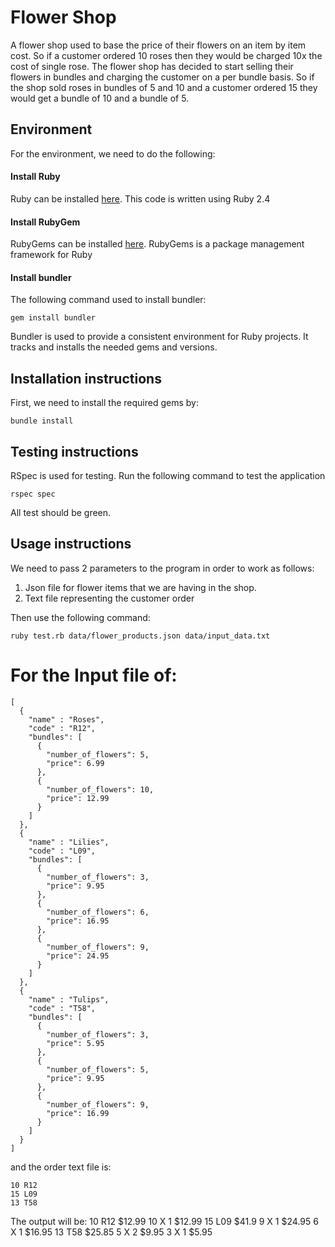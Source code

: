 # Flower Shop
A flower shop used to base the price of their flowers on an item by item cost. So if a customer ordered 10 roses then they would be charged 10x the cost of single rose. The flower shop has decided to start selling their flowers in bundles and charging the customer on a per bundle basis. So if the shop sold roses in bundles of 5 and 10 and a customer ordered 15 they would get a bundle of 10 and a bundle of 5.

## Environment
For the environment, we need to do the following:

#### Install Ruby
Ruby can be installed [here](https://www.ruby-lang.org/en/documentation/installation/). This code is written using Ruby 2.4

#### Install RubyGem
RubyGems can be installed [here](https://rubygems.org/pages/download). RubyGems is a package management framework for Ruby

#### Install bundler
The following command used to install bundler: 
	
	gem install bundler

Bundler is used to provide a consistent environment for Ruby projects. It tracks and installs the needed gems and versions.

## Installation instructions
First, we need to install the required gems by:

    bundle install

## Testing instructions
RSpec is used for testing. Run the following command to test the application

    rspec spec

All test should be green.

## Usage instructions
We need to pass 2 parameters to the program in order to work as follows:
1. Json file for flower items that we are having in the shop.
2. Text file representing the customer order

Then use the following command:

    ruby test.rb data/flower_products.json data/input_data.txt

# For the Input file of:

    [
	  {
	    "name" : "Roses",
	    "code" : "R12",
	    "bundles": [
	      {
	        "number_of_flowers": 5,
	        "price": 6.99
	      },
	      {
	        "number_of_flowers": 10,
	        "price": 12.99
	      }
	    ]
	  },
	  {
	    "name" : "Lilies",
	    "code" : "L09",
	    "bundles": [
	      {
	        "number_of_flowers": 3,
	        "price": 9.95
	      },
	      {
	        "number_of_flowers": 6,
	        "price": 16.95
	      },
	      {
	        "number_of_flowers": 9,
	        "price": 24.95
	      }
	    ]
	  },
	  {
	    "name" : "Tulips",
	    "code" : "T58",
	    "bundles": [
	      {
	        "number_of_flowers": 3,
	        "price": 5.95
	      },
	      {
	        "number_of_flowers": 5,
	        "price": 9.95
	      },
	      {
	        "number_of_flowers": 9,
	        "price": 16.99
	      }
	    ]
	  }
	]


and the order text file is:

    10 R12
    15 L09
    13 T58
    
The output will be:
	10 R12 $12.99
	   10 X 1 $12.99
	15 L09 $41.9
	   9 X 1 $24.95
	   6 X 1 $16.95
	13 T58 $25.85
	   5 X 2 $9.95
	   3 X 1 $5.95